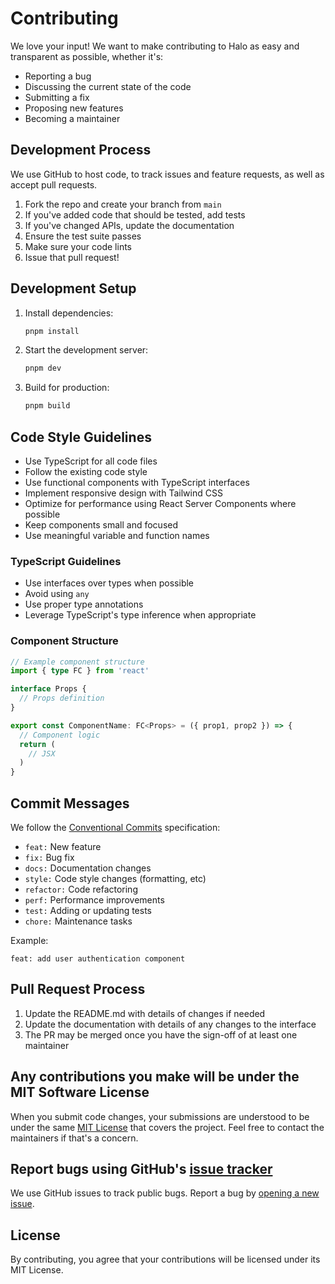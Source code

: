 # Contributing

We love your input! We want to make contributing to Halo as easy and transparent as possible, whether it's:

- Reporting a bug
- Discussing the current state of the code
- Submitting a fix
- Proposing new features
- Becoming a maintainer

## Development Process

We use GitHub to host code, to track issues and feature requests, as well as accept pull requests.

1. Fork the repo and create your branch from `main`
2. If you've added code that should be tested, add tests
3. If you've changed APIs, update the documentation
4. Ensure the test suite passes
5. Make sure your code lints
6. Issue that pull request!

## Development Setup

1. Install dependencies:

   ```bash
   pnpm install
   ```

2. Start the development server:

   ```bash
   pnpm dev
   ```

3. Build for production:
   ```bash
   pnpm build
   ```

## Code Style Guidelines

- Use TypeScript for all code files
- Follow the existing code style
- Use functional components with TypeScript interfaces
- Implement responsive design with Tailwind CSS
- Optimize for performance using React Server Components where possible
- Keep components small and focused
- Use meaningful variable and function names

### TypeScript Guidelines

- Use interfaces over types when possible
- Avoid using `any`
- Use proper type annotations
- Leverage TypeScript's type inference when appropriate

### Component Structure

```typescript
// Example component structure
import { type FC } from 'react'

interface Props {
  // Props definition
}

export const ComponentName: FC<Props> = ({ prop1, prop2 }) => {
  // Component logic
  return (
    // JSX
  )
}
```

## Commit Messages

We follow the [Conventional Commits](https://www.conventionalcommits.org/) specification:

- `feat:` New feature
- `fix:` Bug fix
- `docs:` Documentation changes
- `style:` Code style changes (formatting, etc)
- `refactor:` Code refactoring
- `perf:` Performance improvements
- `test:` Adding or updating tests
- `chore:` Maintenance tasks

Example:

```
feat: add user authentication component
```

## Pull Request Process

1. Update the README.md with details of changes if needed
2. Update the documentation with details of any changes to the interface
3. The PR may be merged once you have the sign-off of at least one maintainer

## Any contributions you make will be under the MIT Software License

When you submit code changes, your submissions are understood to be under the same [MIT License](http://choosealicense.com/licenses/mit/) that covers the project. Feel free to contact the maintainers if that's a concern.

## Report bugs using GitHub's [issue tracker](https://github.com/HaloProjects/halo-app/issues)

We use GitHub issues to track public bugs. Report a bug by [opening a new issue](https://github.com/HaloProjects/halo-app/issues/new).

## License

By contributing, you agree that your contributions will be licensed under its MIT License.
